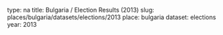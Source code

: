 type: na
title: Bulgaria / Election Results (2013)
slug: places/bulgaria/datasets/elections/2013
place: bulgaria
dataset: elections
year: 2013
